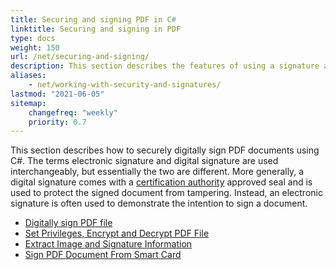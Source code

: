 ```yaml
---
title: Securing and signing PDF in C#
linktitle: Securing and signing in PDF
type: docs
weight: 150
url: /net/securing-and-signing/
description: This section describes the features of using a signature and securing your PDF document using C#
aliases:
    - net/working-with-security-and-signatures/
lastmod: "2021-06-05"
sitemap:
    changefreq: "weekly"
    priority: 0.7
---
```


This section describes how to securely digitally sign PDF documents using C#. The terms electronic signature and digital signature are used interchangeably, but essentially the two are different. More generally, a digital signature comes with a [certification authority](https://en.wikipedia.org/wiki/Certificate_authority) approved seal and is used to protect the signed document from tampering. Instead, an electronic signature is often used to demonstrate the intention to sign a document.

- [Digitally sign PDF file](/pdf/net/digitally-sign-pdf-file/)
- [Set Privileges, Encrypt and Decrypt PDF File](/pdf/net/set-privileges-encrypt-and-decrypt-pdf-file/)
- [Extract Image and Signature Information](/pdf/net/extract-image-and-signature-information/)
- [Sign PDF Document From Smart Card](/pdf/net/sign-pdf-document-from-smart-card/)
